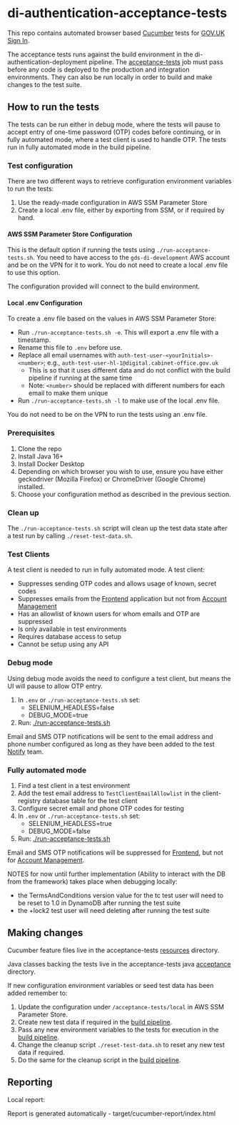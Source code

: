 # di-authentication-acceptance-tests

This repo contains automated browser based [Cucumber](https://cucumber.io/) tests for [GOV.UK Sign In](https://auth-tech-docs.london.cloudapps.digital/).

The acceptance tests runs against the build environment in the di-authentication-deployment pipeline. The [acceptance-tests](https://cd.gds-reliability.engineering/teams/verify/pipelines/di-authentication-deployment/jobs/acceptance-tests) job must pass before any code is deployed to the production and integration environments. They can also be run locally in order to build and make changes to the test suite.

## How to run the tests

The tests can be run either in debug mode, where the tests will pause to accept entry of one-time password (OTP) codes before continuing, or in fully automated mode, where a test client is used to handle OTP. The tests run in fully automated mode in the build pipeline.

### Test configuration

There are two different ways to retrieve configuration environment variables to run the tests:

1. Use the ready-made configuration in AWS SSM Parameter Store
2. Create a local .env file, either by exporting from SSM, or if required by hand.

#### AWS SSM Parameter Store Configuration

This is the default option if running the tests using `./run-acceptance-tests.sh`. You need to have access to the `gds-di-development` AWS account and be on the VPN for it to work. You do not need to create a local .env file to use this option.

The configuration provided will connect to the build environment.

#### Local .env Configuration

To create a .env file based on the values in AWS SSM Parameter Store: 

- Run `./run-acceptance-tests.sh -e`. This will export a .env file with a timestamp.
- Rename this file to `.env` before use.
- Replace all email usernames with `auth-test-user-<yourInitials>-<number>`; e.g., `auth-test-user-hl-1@digital.cabinet-office.gov.uk`
  - This is so that it uses different data and do not conflict with the build pipeline if running at the same time
  - Note: `<number>` should be replaced with different numbers for each email to make them unique
- Run `./run-acceptance-tests.sh -l` to make use of the local .env file.

You do not need to be on the VPN to run the tests using an .env file.

### Prerequisites

1. Clone the repo
2. Install Java 16+
3. Install Docker Desktop
4. Depending on which browser you wish to use, ensure you have either geckodriver (Mozilla Firefox) or ChromeDriver (Google Chrome) installed.
5. Choose your configuration method as described in the previous section.

### Clean up

The `./run-acceptance-tests.sh` script will clean up the test data state after a test run by calling `./reset-test-data.sh`.

### Test Clients

A test client is needed to run in fully automated mode. A test client:

- Suppresses sending OTP codes and allows usage of known, secret codes
- Suppresses emails from the [Frontend](https://github.com/alphagov/di-authentication-frontend) application but not from [Account Management](https://github.com/alphagov/di-authentication-account-management)
- Has an allowlist of known users for whom emails and OTP are suppressed 
- Is only available in test environments 
- Requires database access to setup 
- Cannot be setup using any API

### Debug mode

Using debug mode avoids the need to configure a test client, but means the UI will pause to allow OTP entry.

1. In `.env` or `./run-acceptance-tests.sh` set:
   - SELENIUM_HEADLESS=false
   - DEBUG_MODE=true
2. Run: [./run-acceptance-tests.sh](run-acceptance-tests.sh)

Email and SMS OTP notifications will be sent to the email address and phone number configured as long as they have been added to the test [Notify](https://www.notifications.service.gov.uk/) team.

### Fully automated mode

1. Find a test client in a test environment
2. Add the test email address to `TestClientEmailAllowlist` in the client-registry database table for the test client
3. Configure secret email and phone OTP codes for testing
4. In `.env` or `./run-acceptance-tests.sh` set:
   - SELENIUM_HEADLESS=true
   - DEBUG_MODE=false
5. Run: [./run-acceptance-tests.sh](run-acceptance-tests.sh)

Email and SMS OTP notifications will be suppressed for [Frontend](https://github.com/alphagov/di-authentication-frontend), but not for [Account Management](https://github.com/alphagov/di-authentication-account-management).

NOTES for now until further implementation (Ability to interact with the DB from the framework) takes place when debugging locally: 
- the TermsAndConditions version value for the tc test user will need to be reset to 1.0 in DynamoDB after running the test suite
- the +lock2 test user will need deleting after running the test suite

## Making changes 

Cucumber feature files live in the acceptance-tests [resources](acceptance-tests/src/test/resources/uk/gov/di/test/acceptance/) directory.

Java classes backing the tests live in the acceptance-tests java [acceptance](acceptance-tests/src/test/java/uk/gov/di/test/step_definitions/) directory.

If new configuration environment variables or seed test data has been added remember to:

1. Update the configuration under `/acceptance-tests/local` in AWS SSM Parameter Store.
2. Create new test data if required in the [build pipeline](https://github.com/alphagov/di-infrastructure/blob/main/ci/tasks/generate-test-users-seed-data.yml).
3. Pass any new environment variables to the tests for execution in the [build pipeline](https://github.com/alphagov/di-infrastructure/blob/9b1ae3c9a3114790ac758d7ac5cf4a28a470112b/ci/di-deployment-pipeline.yml#L1824).
4. Change the cleanup script `./reset-test-data.sh` to reset any new test data if required.
5. Do the same for the cleanup script in the [build pipeline](https://github.com/alphagov/di-infrastructure/blob/main/ci/tasks/reset-test-data.yml).

## Reporting

Local report:

Report is generated automatically - target/cucumber-report/index.html
